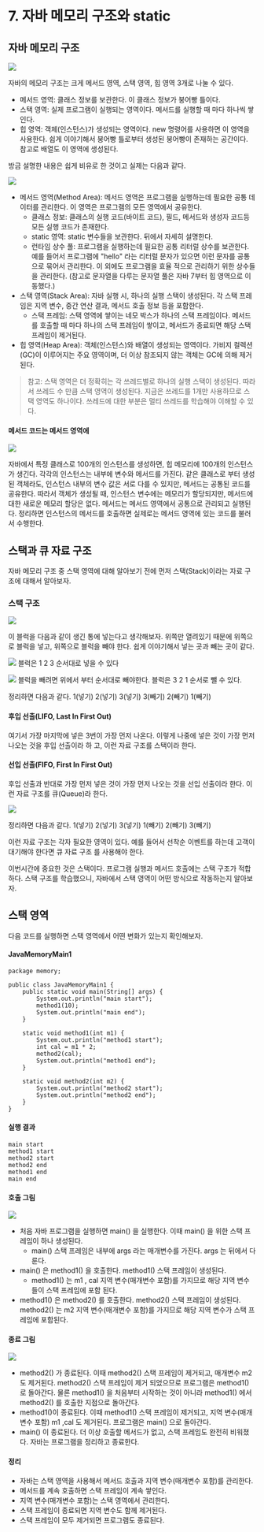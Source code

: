 # 7. 자바 메모리 구조와 static

## 자바 메모리 구조

![](https://github.com/dididiri1/TIL/blob/main/Java/basicimages/08_01.png?raw=true)

자바의 메모리 구조는 크게 메서드 영역, 스택 영역, 힙 영역 3개로 나눌 수 있다.
- 메서드 영역: 클래스 정보를 보관한다. 이 클래스 정보가 붕어빵 틀이다.
- 스택 영역: 실제 프로그램이 실행되는 영역이다. 메서드를 실행할 때 마다 하나씩 쌓인다.
- 힙 영역: 객체(인스턴스)가 생성되는 영역이다. new 명령어를 사용하면 이 영역을 사용한다. 쉽게 이야기해서 붕어빵 틀로부터 생성된 붕어빵이 
  존재하는 공간이다. 참고로 배열도 이 영역에 생성된다.

방금 설명한 내용은 쉽게 비유로 한 것이고 실제는 다음과 같다.

![](https://github.com/dididiri1/TIL/blob/main/Java/basicimages/08_02.png?raw=true)
- 메서드 영역(Method Area): 메서드 영역은 프로그램을 실행하는데 필요한 공통 데이터를 관리한다. 이 영역은 프로그램의 모든 영역에서 공유한다.
  - 클래스 정보: 클래스의 실행 코드(바이트 코드), 필드, 메서드와 생성자 코드등 모든 실행 코드가 존재한다.
  - static 영역: static 변수들을 보관한다. 뒤에서 자세히 설명한다.
  - 런타임 상수 풀: 프로그램을 실행하는데 필요한 공통 리터럴 상수를 보관한다. 예를 들어서 프로그램에 "hello" 라는 리터럴 문자가 있으면 
    이런 문자를 공통으로 묶어서 관리한다. 이 외에도 프로그램을 효율 적으로 관리하기 위한 상수들을 관리한다. 
    (참고로 문자열을 다루는 문자열 풀은 자바 7부터 힙 영역으로 이 동했다.)
- 스택 영역(Stack Area): 자바 실행 시, 하나의 실행 스택이 생성된다. 각 스택 프레임은 지역 변수, 중간 연산 결과, 메서드 호출 정보 등을 포함한다.
  - 스택 프레임: 스택 영역에 쌓이는 네모 박스가 하나의 스택 프레임이다. 메서드를 호출할 때 마다 하나의 스택 프레임이 쌓이고, 메서드가 종료되면 
    해당 스택 프레임이 제거된다.
- 힙 영역(Heap Area): 객체(인스턴스)와 배열이 생성되는 영역이다. 가비지 컬렉션(GC)이 이루어지는 주요 영역이며, 더 이상 참조되지 않는 객체는
  GC에 의해 제거된다.

> 참고: 스택 영역은 더 정확히는 각 쓰레드별로 하나의 실행 스택이 생성된다. 따라서 쓰레드 수 만큼 스택 영역이 생성된다. 
> 지금은 쓰레드를 1개만 사용하므로 스택 영역도 하나이다. 쓰레드에 대한 부분은 멀티 쓰레드를 학습해야 이해할 수 있다. 

#### 메서드 코드는 메서드 영역에
![](https://github.com/dididiri1/TIL/blob/main/Java/basicimages/08_03.png?raw=true)

자바에서 특정 클래스로 100개의 인스턴스를 생성하면, 힙 메모리에 100개의 인스턴스가 생긴다. 각각의 인스턴스는 내부에 변수와 메서드를 가진다. 
같은 클래스로 부터 생성된 객체라도, 인스턴스 내부의 변수 값은 서로 다를 수 있지만, 메서드는 공통된 코드를 공유한다. 따라서 객체가 생성될 때, 
인스턴스 변수에는 메모리가 할당되지만, 메서드에 대한 새로운 메모리 할당은 없다. 메서드는 메서드 영역에서 공통으로 관리되고 실행된다. 
정리하면 인스턴스의 메서드를 호출하면 실제로는 메서드 영역에 있는 코드를 불러서 수행한다.

## 스택과 큐 자료 구조
자바 메모리 구조 중 스택 영역에 대해 알아보기 전에 먼저 스택(Stack)이라는 자료 구조에 대해서 알아보자.

### 스택 구조
![](https://github.com/dididiri1/TIL/blob/main/Java/basicimages/08_04.png?raw=true)

이 블럭을 다음과 같이 생긴 통에 넣는다고 생각해보자. 위쪽만 열려있기 때문에 위쪽으로 블럭을 넣고, 위쪽으로 블럭을 빼야 한다. 
쉽게 이야기해서 넣는 곳과 빼는 곳이 같다.

![](https://github.com/dididiri1/TIL/blob/main/Java/basicimages/08_05.png?raw=true)
블럭은 1 2 3 순서대로 넣을 수 있다

![](https://github.com/dididiri1/TIL/blob/main/Java/basicimages/08_06.png?raw=true)
블럭을 빼려면 위에서 부터 순서대로 빼야한다.
블럭은 3 2 1 순서로 뺄 수 있다.

정리하면 다음과 같다.
1(넣기) 2(넣기) 3(넣기) 3(빼기) 2(빼기) 1(빼기)

#### 후입 선출(LIFO, Last In First Out)
여기서 가장 마지막에 넣은 3번이 가장 먼저 나온다. 이렇게 나중에 넣은 것이 가장 먼저 나오는 것을 후입 선출이라 하
고, 이런 자료 구조를 스택이라 한다.

#### 선입 선출(FIFO, First In First Out)
후입 선출과 반대로 가장 먼저 넣은 것이 가장 먼저 나오는 것을 선입 선출이라 한다. 이런 자료 구조를 큐(Queue)라 한다.

![](https://github.com/dididiri1/TIL/blob/main/Java/basicimages/08_07.png?raw=true)

정리하면 다음과 같다.
1(넣기) 2(넣기) 3(넣기) 1(빼기) 2(빼기) 3(빼기)

이런 자료 구조는 각자 필요한 영역이 있다. 예를 들어서 선착순 이벤트를 하는데 고객이 대기해야 한다면 큐 자료 구조 를 사용해야 한다.

이번시간에 중요한 것은 스택이다. 프로그램 실행과 메서드 호출에는 스택 구조가 적합하다. 스택 구조를 학습했으니,
자바에서 스택 영역이 어떤 방식으로 작동하는지 알아보자.

## 스택 영역
다음 코드를 실행하면 스택 영역에서 어떤 변화가 있는지 확인해보자.

#### JavaMemoryMain1
``` 
package memory;

public class JavaMemoryMain1 {
    public static void main(String[] args) {
        System.out.println("main start");
        method1(10);
        System.out.println("main end");
    }

    static void method1(int m1) {
        System.out.println("method1 start");
        int cal = m1 * 2;
        method2(cal);
        System.out.println("method1 end");
    }

    static void method2(int m2) {
        System.out.println("method2 start");
        System.out.println("method2 end");
    }
}
``` 

#### 실행 결과
``` 
main start
method1 start
method2 start
method2 end
method1 end
main end
``` 

#### 호출 그림

![](https://github.com/dididiri1/TIL/blob/main/Java/basicimages/08_08.png?raw=true)

- 처음 자바 프로그램을 실행하면 main() 을 실행한다. 이때 main() 을 위한 스택 프레임이 하나 생성된다.
  - main() 스택 프레임은 내부에 args 라는 매개변수를 가진다. args 는 뒤에서 다룬다.
- main() 은 method1() 을 호출한다. method1() 스택 프레임이 생성된다.
  - method1() 는 m1 , cal 지역 변수(매개변수 포함)를 가지므로 해당 지역 변수들이 스택 프레임에 포함 된다.
- method1() 은 method2() 를 호출한다. method2() 스택 프레임이 생성된다. method2() 는 m2 지역 변수(매개변수 포함)를 가지므로 해당 
  지역 변수가 스택 프레임에 포함된다.

#### 종료 그림
![](https://github.com/dididiri1/TIL/blob/main/Java/basicimages/08_09.png?raw=true)
- method2() 가 종료된다. 이때 method2() 스택 프레임이 제거되고, 매개변수 m2 도 제거된다. method2() 스택 프레임이 제거 되었으므로 
  프로그램은 method1() 로 돌아간다. 물론 method1() 을 처음부터 시작하는 것이 아니라 method1() 에서 method2() 를 호출한 지점으로 돌아간다.
- method1()이 종료된다. 이때 method1() 스택 프레임이 제거되고, 지역 변수(매개변수 포함) m1 ,cal 도 제거된다. 프로그램은 main() 으로 돌아간다.
- main() 이 종료된다. 더 이상 호출할 메서드가 없고, 스택 프레임도 완전히 비워졌다. 자바는 프로그램을 정리하고 종료한다.

#### 정리
- 자바는 스택 영역을 사용해서 메서드 호출과 지역 변수(매개변수 포함)를 관리한다.
- 메서드를 계속 호출하면 스택 프레임이 계속 쌓인다.
- 지역 변수(매개변수 포함)는 스택 영역에서 관리한다.
- 스택 프레임이 종료되면 지역 변수도 함께 제거된다.
- 스택 프레임이 모두 제거되면 프로그램도 종료된다.

